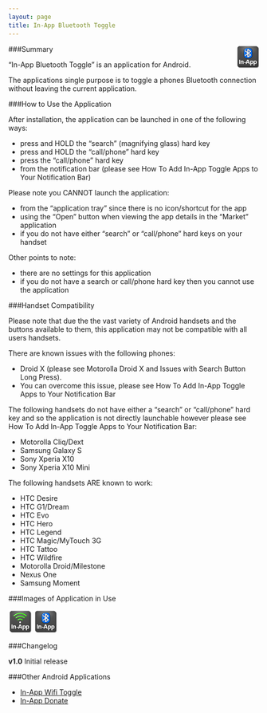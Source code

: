 ```yaml
---
layout: page
title: In-App Bluetooth Toggle
---
```

<img style="float: right" src="/images/in-app-bluetooth-toggle/icon.png" />

###Summary

“In-App Bluetooth Toggle” is an application for Android.

The applications single purpose is to toggle a phones Bluetooth connection without leaving the current application.

###How to Use the Application

After installation, the application can be launched in one of the following ways:

- press and HOLD the “search” (magnifying glass) hard key
- press and HOLD the “call/phone” hard key
- press the “call/phone” hard key
- from the notification bar (please see How To Add In-App Toggle Apps to Your Notification Bar)

Please note you CANNOT launch the application:

- from the “application tray” since there is no icon/shortcut for the app
- using the “Open” button when viewing the app details in the “Market” application
- if you do not have either “search” or “call/phone” hard keys on your handset

Other points to note:

- there are no settings for this application
- if you do not have a search or call/phone hard key then you cannot use the application

###Handset Compatibility

Please note that due the the vast variety of Android handsets and the buttons available to them, this application may not be compatible with all users handsets.

There are known issues with the following phones:

- Droid X (please see Motorolla Droid X and Issues with Search Button Long Press).
- You can overcome this issue, please see How To Add In-App Toggle Apps to Your Notification Bar

The following handsets do not have either a “search” or “call/phone” hard key and so the application is not directly launchable however please see How To Add In-App Toggle Apps to Your Notification Bar:

- Motorolla Cliq/Dext
- Samsung Galaxy S
- Sony Xperia X10
- Sony Xperia X10 Mini

The following handsets ARE known to work:

- HTC Desire
- HTC G1/Dream
- HTC Evo
- HTC Hero
- HTC Legend
- HTC Magic/MyTouch 3G
- HTC Tattoo
- HTC Wildfire
- Motorolla Droid/Milestone
- Nexus One
- Samsung Moment

###Images of Application in Use

![In-App Wifi Toggle Screenshot 1](/images/in-app-wifi-toggle/icon.png)
![In-App Bluetooth Toggle Screenshot 2](/images/in-app-bluetooth-toggle/icon.png)

###Changelog

**v1.0** Initial release

###Other Android Applications

- [In-App Wifi Toggle](/android/in-app-wifi-toggle/)
- [In-App Donate](/android/in-app-donate/)

